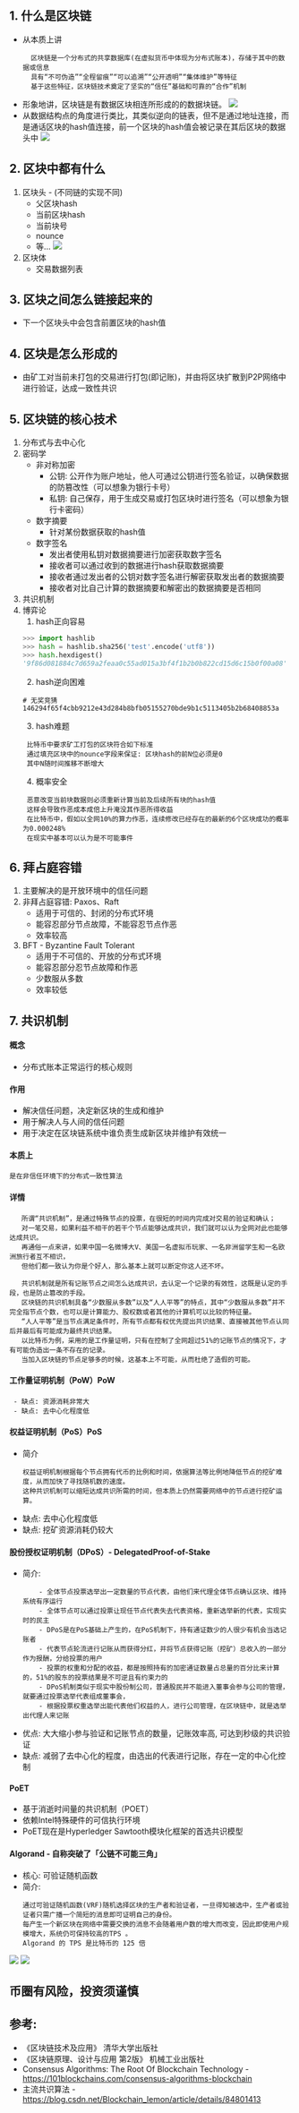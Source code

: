 ## 1. 什么是区块链
   - 从本质上讲
      ```
        区块链是一个分布式的共享数据库(在虚拟货币中体现为分布式账本)，存储于其中的数据或信息
        具有“不可伪造”“全程留痕”“可以追溯”“公开透明”“集体维护”等特征
        基于这些特征，区块链技术奠定了坚实的“信任”基础和可靠的“合作”机制
      ```
   - 形象地讲，区块链是有数据区块相连所形成的的数据块链。
     ![](./imgs/blockchain.png)
   - 从数据结构点的角度进行类比，其类似逆向的链表，但不是通过地址连接，而是通话区块的hash值连接，前一个区块的hash值会被记录在其后区块的数据头中
     ![](./imgs/什么是区块链.jpeg)
## 2. 区块中都有什么 
1. 区块头 - (不同链的实现不同)
   - 父区块hash
   - 当前区块hash
   - 当前块号
   - nounce
   - 等...
    ![](./imgs/区块链数据结构.png)
2. 区块体
   - 交易数据列表

## 3. 区块之间怎么链接起来的
   - 下一个区块头中会包含前置区块的hash值 
## 4. 区块是怎么形成的
   - 由矿工对当前未打包的交易进行打包(即记账)，并由将区块扩散到P2P网络中进行验证，达成一致性共识
## 5. 区块链的核心技术
1. 分布式与去中心化
2. 密码学
   - 非对称加密
     - 公钥: 公开作为账户地址，他人可通过公钥进行签名验证，以确保数据的防篡改性（可以想象为银行卡号）
     - 私钥: 自己保存，用于生成交易或打包区块时进行签名（可以想象为银行卡密码）
   - 数字摘要
     - 针对某份数据获取的hash值
   - 数字签名
     - 发出者使用私钥对数据摘要进行加密获取数字签名
     - 接收者可以通过收到的数据进行hash获取数据摘要
     - 接收者通过发出者的公钥对数字签名进行解密获取发出者的数据摘要
     - 接收者对比自己计算的数据摘要和解密出的数据摘要是否相同
3. 共识机制
4. 博弈论
   1. hash正向容易
     ```python
     >>> import hashlib
     >>> hash = hashlib.sha256('test'.encode('utf8'))
     >>> hash.hexdigest()
     '9f86d081884c7d659a2feaa0c55ad015a3bf4f1b2b0b822cd15d6c15b0f00a08'
     ```
   2. hash逆向困难
     ```shell
     # 无奖竞猜
     146294f65f4cbb9212e43d284b8bfb05155270bde9b1c5113405b2b68408853a
     ```
   3. hash难题
     ```
      比特币中要求矿工打包的区块符合如下标准
      通过填充区块中的nounce字段来保证: 区块hash的前N位必须是0
      其中N随时间推移不断增大
     ```
   4. 概率安全
     ```
      恶意改变当前块数据则必须重新计算当前及后续所有块的hash值
      这样会导致作恶成本成倍上升淹没其作恶所得收益
      在比特币中，假如以全网10%的算力作恶，连续修改已经存在的最新的6个区块成功的概率为0.000248%
      在现实中基本可以认为是不可能事件
     ```
## 6. 拜占庭容错
   1. 主要解决的是开放环境中的信任问题
   2. 非拜占庭容错: Paxos、Raft
      - 适用于可信的、封闭的分布式环境
      - 能容忍部分节点故障，不能容忍节点作恶
      - 效率较高
   3. BFT - Byzantine Fault Tolerant
      - 适用于不可信的、开放的分布式环境
      - 能容忍部分忍节点故障和作恶
      - 少数服从多数
      - 效率较低
## 7. 共识机制
#### 概念
   - 分布式账本正常运行的核心规则

#### 作用
   - 解决信任问题，决定新区块的生成和维护
   - 用于解决人与人间的信任问题
   - 用于决定在区块链系统中谁负责生成新区块并维护有效统一

#### 本质上
  ```
  是在非信任环境下的分布式一致性算法
  ```
#### 详情
```
   所谓“共识机制”，是通过特殊节点的投票，在很短的时间内完成对交易的验证和确认；
   对一笔交易，如果利益不相干的若干个节点能够达成共识，我们就可以认为全网对此也能够达成共识。
   再通俗一点来讲，如果中国一名微博大V、美国一名虚拟币玩家、一名非洲留学生和一名欧洲旅行者互不相识，
   但他们都一致认为你是个好人，那么基本上就可以断定你这人还不坏。
```
```
   共识机制就是所有记账节点之间怎么达成共识，去认定一个记录的有效性，这既是认定的手段，也是防止篡改的手段。
   区块链的共识机制具备“少数服从多数”以及“人人平等”的特点，其中“少数服从多数”并不完全指节点个数，也可以是计算能力、股权数或者其他的计算机可以比较的特征量。
   “人人平等”是当节点满足条件时，所有节点都有权优先提出共识结果、直接被其他节点认同后并最后有可能成为最终共识结果。
   以比特币为例，采用的是工作量证明，只有在控制了全网超过51%的记账节点的情况下，才有可能伪造出一条不存在的记录。
   当加入区块链的节点足够多的时候，这基本上不可能，从而杜绝了造假的可能。
```
#### 工作量证明机制（PoW）PoW  
     - 缺点: 资源消耗非常大
     - 缺点: 去中心化程度低

#### 权益证明机制（PoS）PoS

   - 简介
        ```
        权益证明机制根据每个节点拥有代币的比例和时间，依据算法等比例地降低节点的挖矿难度，从而加快了寻找随机数的速度。
        这种共识机制可以缩短达成共识所需的时间，但本质上仍然需要网络中的节点进行挖矿运算。
        ```
   - 缺点: 去中心化程度低
   - 缺点: 挖矿资源消耗仍较大

#### 股份授权证明机制（DPoS）- DelegatedProof-of-Stake

   - 简介: 
        ```
            - 全体节点投票选举出一定数量的节点代表，由他们来代理全体节点确认区块、维持系统有序运行
            - 全体节点可以通过投票让现任节点代表失去代表资格，重新选举新的代表，实现实时的民主
            - DPoS是在PoS基础上产生的，在PoS机制下，持有通证数少的人很少有机会当选记账者
            - 代表节点轮流进行记账从而获得分红，并将节点获得记账（挖矿）总收入的一部分作为报酬，分给投票的用户
            - 投票的权重和分配的收益，都是按照持有的加密通证数量占总量的百分比来计算的，51%的股东的投票结果是不可逆且有约束力的
            - DPoS机制类似于现实中股份制公司，普通股民并不能进入董事会参与公司的管理，就要通过投票选举代表组成董事会，
            - 根据投票权重选举出能代表他们权益的人，进行公司管理，在区块链中，就是选举出代理人来记账
        ```
   - 优点: 大大缩小参与验证和记账节点的数量，记账效率高, 可达到秒级的共识验证
   - 缺点: 减弱了去中心化的程度，由选出的代表进行记账，存在一定的中心化控制


#### PoET
   - 基于消逝时间量的共识机制（POET）
   - 依赖Intel特殊硬件的可信执行环境
   - PoET现在是Hyperledger Sawtooth模块化框架的首选共识模型

#### Algorand - 自称突破了「公链不可能三角」
   - 核心: 可验证随机函数
   - 简介: 
        ```
        通过可验证随机函数(VRF)随机选择区块的生产者和验证者，一旦得知被选中，生产者或验证者只需广播一个简短的消息即可证明自己的身份。
        每产生一个新区块在网络中需要交换的消息不会随着用户数的增大而改变，因此即使用户规模增大，系统仍可保持较高的TPS 。
        Algorand 的 TPS 是比特币的 125 倍
        ```

   ![](./imgs/Different_Consensus_Algorithms.png)
   ![](./imgs/共识机制对比.jpeg)

## 币圈有风险，投资须谨慎

## 参考:
- 《区块链技术及应用》 清华大学出版社
- 《区块链原理、设计与应用 第2版》 机械工业出版社
- Consensus Algorithms: The Root Of Blockchain Technology - https://101blockchains.com/consensus-algorithms-blockchain
- 主流共识算法 - https://blog.csdn.net/Blockchain_lemon/article/details/84801413
